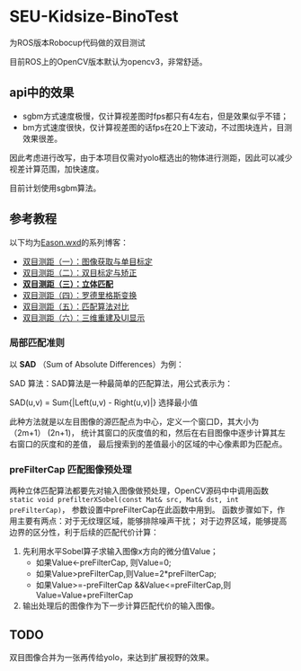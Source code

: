 # SEU-Kidsize-BinoTest

为ROS版本Robocup代码做的双目测试

目前ROS上的OpenCV版本默认为opencv3，非常舒适。

## api中的效果

*   sgbm方式速度极慢，仅计算视差图时fps都只有4左右，但是效果似乎不错；
*   bm方式速度很快，仅计算视差图的话fps在20上下波动，不过图块连片，目测效果很差。

因此考虑进行改写，由于本项目仅需对yolo框选出的物体进行测距，因此可以减少视差计算范围，加快速度。

目前计划使用sgbm算法。

## 参考教程

以下均为[Eason.wxd](https://me.csdn.net/App_12062011)的系列博客：
* [双目测距（一）：图像获取与单目标定](https://blog.csdn.net/App_12062011/article/details/52032563)
* [双目测距（二）：双目标定与矫正](https://blog.csdn.net/App_12062011/article/details/52032667)
* [**双目测距（三）：立体匹配**](https://blog.csdn.net/App_12062011/article/details/52032935)
* [双目测距（四）：罗德里格斯变换](https://blog.csdn.net/App_12062011/article/details/52033328)
* [双目测距（五）：匹配算法对比](https://blog.csdn.net/App_12062011/article/details/52034855)
* [双目测距（六）：三维重建及UI显示](https://blog.csdn.net/App_12062011/article/details/52034906)

### 局部匹配准则

以 **SAD** （Sum of Absolute Differences）为例：

SAD 算法：SAD算法是一种最简单的匹配算法，用公式表示为：

SAD(u,v) = Sum{|Left(u,v) - Right(u,v)|}  选择最小值

此种方法就是以左目图像的源匹配点为中心，定义一个窗口D，其大小为（2m+1） (2n+1)，
统计其窗口的灰度值的和，然后在右目图像中逐步计算其左右窗口的灰度和的差值，
最后搜索到的差值最小的区域的中心像素即为匹配点。

### preFilterCap 匹配图像预处理

两种立体匹配算法都要先对输入图像做预处理，OpenCV源码中中调用函数
`static void prefilterXSobel(const Mat& src, Mat& dst, int preFilterCap)`，
参数设置中preFilterCap在此函数中用到。
函数步骤如下，作用主要有两点：对于无纹理区域，能够排除噪声干扰；
对于边界区域，能够提高边界的区分性，利于后续的匹配代价计算：
1.  先利用水平Sobel算子求输入图像x方向的微分值Value；
    *   如果Value<-preFilterCap, 则Value=0;
    *   如果Value>preFilterCap,则Value=2*preFilterCap;
    *   如果Value>=-preFilterCap &&Value<=preFilterCap,则Value=Value+preFilterCap
2.  输出处理后的图像作为下一步计算匹配代价的输入图像。

## TODO

双目图像合并为一张再传给yolo，来达到扩展视野的效果。